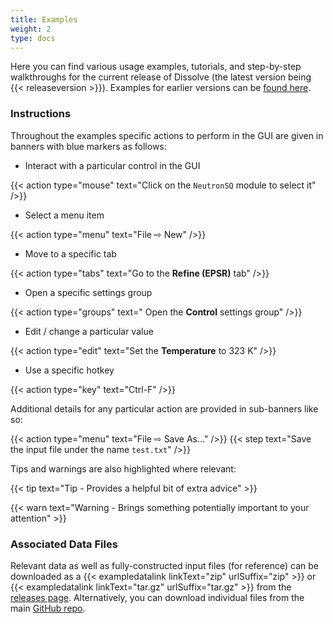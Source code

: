 ```yaml
---
title: Examples
weight: 2
type: docs
---
```


Here you can find various usage examples, tutorials, and step-by-step walkthroughs for the current release of Dissolve (the latest version being {{< releaseversion >}}). Examples for earlier versions can be [found here](previous/0.8/).

### Instructions

Throughout the examples specific actions to perform in the GUI are given in banners with blue markers as follows:

- Interact with a particular control in the GUI

{{< action type="mouse" text="Click on the `NeutronSQ` module to select it" />}}

- Select a menu item

{{< action type="menu" text="File &#8680; New" />}}

- Move to a specific tab

{{< action type="tabs" text="Go to the **Refine (EPSR)** tab" />}}

- Open a specific settings group

{{< action type="groups" text=" Open the **Control** settings group" />}}

- Edit / change a particular value

{{< action type="edit" text="Set the **Temperature** to 323 K" />}}

- Use a specific hotkey

{{< action type="key" text="Ctrl-F" />}}

Additional details for any particular action are provided in sub-banners like so:

{{< action type="menu" text="File &#8680; Save As..." />}}
{{< step text="Save the input file under the name `test.txt`" />}}

Tips and warnings are also highlighted where relevant:

{{< tip text="Tip - Provides a helpful bit of extra advice" >}}

{{< warn text="Warning - Brings something potentially important to your attention" >}}

### Associated Data Files

Relevant data as well as fully-constructed input files (for reference) can be downloaded as a {{< exampledatalink linkText="zip" urlSuffix="zip" >}} or {{< exampledatalink linkText="tar.gz" urlSuffix="tar.gz" >}} from the [releases page](https://github.com/disorderedmaterials/dissolve/releases). Alternatively, you can download individual files from the main [GitHub repo](https://github.com/disorderedmaterials/dissolve/tree/develop/examples).
